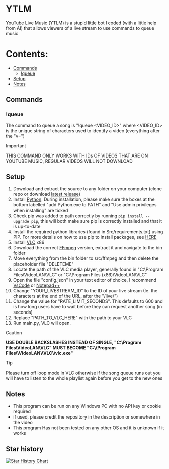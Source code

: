 # YTLM

YouTube Live Music  (YTLM) is a stupid little bot I coded (with a little help from AI) that allows viewers of a live stream to use commands to queue music

# Contents:

- [Commands](#commands)  
  - [!queue](-!queue "#queue")  
- [Setup](#setup)  
- [Notes](#notes)  
 
## Commands

### !queue

The command to queue a song is "!queue \<VIDEO\_ID>" where \<VIDEO\_ID> is the unique string of characters used to identify a video (everything after the "v=")&#x20;

> [!IMPORTANT]
>THIS COMMAND ONLY WORKS WITH IDs OF VIDEOS THAT ARE ON YOUTUBE MUSIC, REGULAR VIDEOS WILL NOT DOWNLOAD

## Setup

1. Download and extract the source to any folder on your computer (clone repo or download [latest release](https://github.com/NIDNHU/YTLM/releases/tag/release))
2. Install [Python](https://www.python.org/downloads/). During installation, please make sure the boxes at the bottom labelled "add Python.exe to PATH" and "Use admin privileges when installing" are ticked
3. Check pip was added to path correctly by running `pip install --upgrade pip`, this will both make sure pip is correctly installed and that it is up-to-date
4. Install the required python libraries (found in Src/requirements.txt) using PIP. For more details on how to use pip to install packages, see [HERE](https://www.youtube.com/watch?v=7snh_1Hf_TI)
5. Install [VLC](https://www.videolan.org/vlc/) x86
6. Download the correct [FFmpeg](https://github.com/BtbN/FFmpeg-Builds/releases/download/latest/ffmpeg-master-latest-win64-gpl.zip) version, extract it and navigate to the bin folder
7. Move everything from the bin folder to src/ffmpeg and then delete the placeholder file "DELETEME"
8. Locate the path of the VLC media player, generally found in "C:\Program Files\VideoLAN\VLC" or "C:\Program Files (x86)\VideoLAN\VLC"
9. Open the file "config.json" in your text editor of choice, I recommend [VsCode](https://code.visualstudio.com/download) or [Notepad++](https://notepad-plus-plus.org/downloads/v8.6.7/)
10. Change "YOUR\_LIVESTREAM\_ID" to the ID of your live stream (Ie. the characters at the end of the URL, after the "/live/")
11. Change the value for "RATE\_LIMIT\_SECONDS". This defaults to 600 and is how long users have to wait before they can request another song (in seconds)
12. Replace "PATH\_TO\_VLC\_HERE" with the path to your VLC&#x20;
13. Run main.py, VLC will open.

> [!CAUTION]
>__USE DOUBLE BACKSLASHES INSTEAD OF SINGLE, "C:\Program Files\VideoLAN\VLC" MUST BECOME "C:\\\Program Files\\\VideoLAN\\\VLC\\\vlc.exe"__


> [!TIP]
>Please turn off loop mode in VLC otherwise if the song queue runs out you will have to listen to the whole playlist again before you get to the new ones


## Notes

- This program can be run on any Windows PC with no API key or cookie required
- if used, please credit the repository in the description or somewhere in the video
- This program Has not been tested on any other OS and it is unknown if it works

## Star history

[![Star History Chart](https://api.star-history.com/svg?repos=NIDNHU/YTLM\&type=Date)](https://star-history.com/#NIDNHU/YTLM\&Date)
